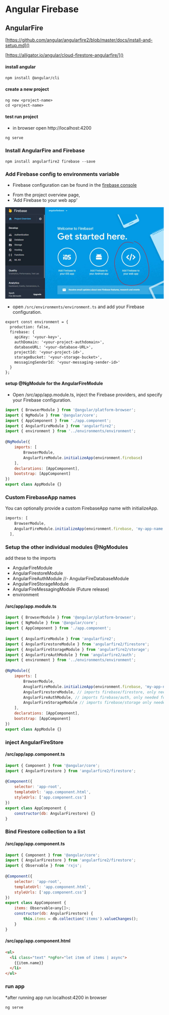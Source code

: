 # Angular Firebase

## AngularFire

[https://github.com/angular/angularfire2/blob/master/docs/install-and-setup.md]()

[https://alligator.io/angular/cloud-firestore-angularfire/]()

#### install angular

```
npm install @angular/cli
```

#### create a new project

```
ng new <project-name>
cd <project-name>
```

#### test run project

- in browser open http://localhost:4200

```
ng serve
```

### Install AngularFire and Firebase

```
npm install angularfire2 firebase --save
```

### Add Firebase config to environments variable

- Firebase configuration can be found in the [firebase console](https://console.firebase.google.com/)

* From the project overview page,
* 'Add Firebase to your web app'

![](https://github.com/clarklindeveloper/notes/blob/master/assets/firebase/firebase-setup.JPG?raw=true)

- open `/src/environments/environment.ts` and add your Firebase configuration.

```
export const environment = {
  production: false,
  firebase: {
    apiKey: '<your-key>',
    authDomain: '<your-project-authdomain>',
    databaseURL: '<your-database-URL>',
    projectId: '<your-project-id>',
    storageBucket: '<your-storage-bucket>',
    messagingSenderId: '<your-messaging-sender-id>'
  }
};
```

#### setup @NgModule for the AngularFireModule

- Open /src/app/app.module.ts, inject the Firebase providers, and specify your Firebase configuration.

```javascript
import { BrowserModule } from '@angular/platform-browser';
import { NgModule } from '@angular/core';
import { AppComponent } from './app.component';
import { AngularFireModule } from 'angularfire2';
import { environment } from '../environments/environment';

@NgModule({
	imports: [
		BrowserModule,
		AngularFireModule.initializeApp(environment.firebase)
	],
	declarations: [AppComponent],
	bootstrap: [AppComponent]
})
export class AppModule {}
```

### Custom FirebaseApp names

You can optionally provide a custom FirebaseApp name with initializeApp.

```js
imports: [
    BrowserModule,
    AngularFireModule.initializeApp(environment.firebase, 'my-app-name')
  ],
```

### Setup the other individual modules @NgModules

add these to the imports

- AngularFireModule
- AngularFirestoreModule
- AngularFireAuthModule
  //- AngularFireDatabaseModule
- AngularFireStorageModule
- AngularFireMessagingModule (Future release)
- environment

#### /src/app/app.module.ts

```js
import { BrowserModule } from '@angular/platform-browser';
import { NgModule } from '@angular/core';
import { AppComponent } from './app.component';

import { AngularFireModule } from 'angularfire2';
import { AngularFirestoreModule } from 'angularfire2/firestore';
import { AngularFireStorageModule } from 'angularfire2/storage';
import { AngularFireAuthModule } from 'angularfire2/auth';
import { environment } from '../environments/environment';

@NgModule({
	imports: [
		BrowserModule,
		AnuglarFireModule.initializeApp(environment.firebase, 'my-app-name'), // imports firebase/app needed for everything
		AngularFirestoreModule, // imports firebase/firestore, only needed for database features
		AngularFireAuthModule, // imports firebase/auth, only needed for auth features,
		AngularFireStorageModule // imports firebase/storage only needed for storage features
	],
	declarations: [AppComponent],
	bootstrap: [AppComponent]
})
export class AppModule {}
```

### inject AngularFireStore

#### /src/app/app.component.ts

```js
import { Component } from '@angular/core';
import { AngularFirestore } from 'angularfire2/firestore';

@Component({
	selector: 'app-root',
	templateUrl: 'app.component.html',
	styleUrls: ['app.component.css']
})
export class AppComponent {
	constructor(db: AngularFirestore) {}
}
```

### Bind Firestore collection to a list

#### /src/app/app.component.ts

```js
import { Component } from '@angular/core';
import { AngularFirestore } from 'angularfire2/firestore';
import { Observable } from 'rxjs';

@Component({
	selector: 'app-root',
	templateUrl: 'app.component.html',
	styleUrls: ['app.component.css']
})
export class AppComponent {
	items: Observable<any[]>;
	constructor(db: AngularFirestore) {
		this.items = db.collection('items').valueChanges();
	}
}
```

#### /src/app/app.component.html

```html
<ul>
  <li class="text" *ngFor="let item of items | async">
    {{item.name}}
  </li>
</ul>
```

### run app

\*after running app run localhost:4200 in browser

```
ng serve
```
